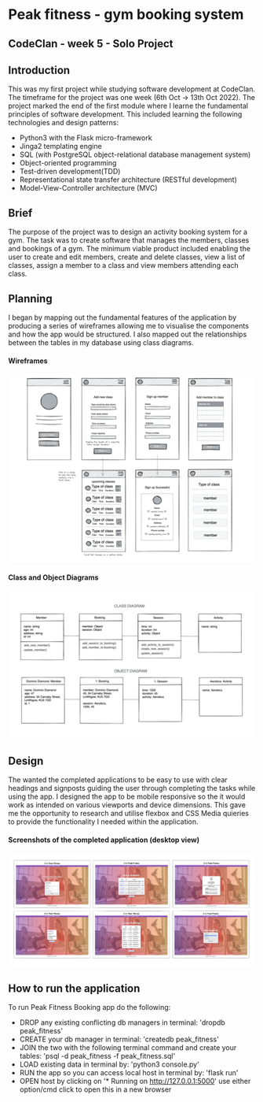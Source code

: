# Peak fitness - gym booking system

## CodeClan - week 5 - Solo Project

## Introduction
This was my first project while studying software development at CodeClan. The timeframe for the project was one week (6th Oct -> 13th Oct 2022). The project marked the end of the first module where I learne the fundamental principles of software development. This included learning the following technologies and design patterns:
- Python3 with the Flask micro-framework
- Jinga2 templating engine
- SQL (with PostgreSQL object-relational database management system)
- Object-oriented programming
- Test-driven development(TDD)
- Representational state transfer architecture (RESTful development)
- Model-View-Controller architecture (MVC)

## Brief

The purpose of the project was to design an activity booking system for a gym. The task was to create software that manages the members, classes and bookings of a gym. The minimum viable product included enabling the user to create and edit members, create and delete classes, view a list of classes, assign a member to a class and view members attending each class.

## Planning

I began by mapping out the fundamental features of the application by producing a series of wireframes allowing me to visualise the components and how the app would be structured. I also mapped out the relationships between the tables in my database using class diagrams.

#### Wireframes

<img src="https://github.com/ST3V3NP3RRY/Peak_fitness_gym_app/blob/main/Wireframes.png">

#### Class and Object Diagrams

<img src="https://github.com/ST3V3NP3RRY/Peak_fitness_gym_app/blob/main/Class%20Diagram.png" >

## Design 

The wanted the completed applications to be easy to use with clear headings and signposts guiding the user through completing the tasks while using the app. I designed the app  to be mobile responsive so the it would work as intended on various viewports and device dimensions. This gave me the opportunity to research and utilise flexbox and CSS Media quieries to provide the functionality I needed within the application.

#### Screenshots of the completed application (desktop view)

<img src="https://github.com/ST3V3NP3RRY/Peak_fitness_gym_app/blob/main/Group%20Screenshots.png">

## How to run the application

To run Peak Fitness Booking app do the following:

- DROP any existing conflicting db managers in terminal: 'dropdb peak_fitness'
- CREATE your db manager in terminal: 'createdb peak_fitness'
- JOIN the two with the following terminal command and create your tables: 'psql -d peak_fitness -f peak_fitness.sql'
- LOAD existing data in terminal by: 'python3 console.py'
- RUN the app so you can access local host in terminal by: 'flask run'
- OPEN host by clicking on '* Running on http://127.0.0.1:5000' use either option/cmd click to open this in a new browser







